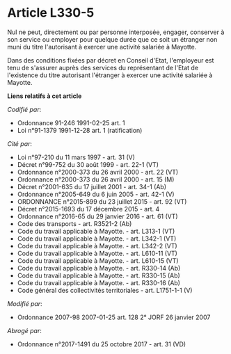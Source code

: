 # Article L330-5

Nul ne peut, directement ou par personne interposée, engager, conserver à son service ou employer pour quelque durée que ce
soit un étranger non muni du titre l'autorisant à exercer une activité salariée à Mayotte.

Dans des conditions fixées par décret en Conseil d'Etat, l'employeur est tenu de s'assurer auprès des services du
représentant de l'Etat de l'existence du titre autorisant l'étranger à exercer une activité salariée à Mayotte.

**Liens relatifs à cet article**

_Codifié par_:

  - Ordonnance 91-246 1991-02-25 art. 1
  - Loi n°91-1379 1991-12-28 art. 1 (ratification)

_Cité par_:

  - Loi n°97-210 du 11 mars 1997 - art. 31 (V)
  - Décret n°99-752 du 30 août 1999 - art. 22-1 (VT)
  - Ordonnance n°2000-373 du 26 avril 2000 - art. 22 (VT)
  - Ordonnance n°2000-373 du 26 avril 2000 - art. 15 (M)
  - Décret n°2001-635 du 17 juillet 2001 - art. 34-1 (Ab)
  - Ordonnance n°2005-649 du 6 juin 2005 - art. 42-1 (V)
  - ORDONNANCE n°2015-899 du 23 juillet 2015 - art. 92 (VT)
  - Décret n°2015-1693 du 17 décembre 2015 - art. 4
  - Ordonnance n°2016-65 du 29 janvier 2016 - art. 61 (VT)
  - Code des transports - art. R3521-2 (Ab)
  - Code du travail applicable à Mayotte. - art. L313-1 (VT)
  - Code du travail applicable à Mayotte. - art. L342-1 (VT)
  - Code du travail applicable à Mayotte. - art. L342-2 (VT)
  - Code du travail applicable à Mayotte. - art. L610-11 (VT)
  - Code du travail applicable à Mayotte. - art. L610-15 (VT)
  - Code du travail applicable à Mayotte. - art. R330-14 (Ab)
  - Code du travail applicable à Mayotte. - art. R330-15 (Ab)
  - Code du travail applicable à Mayotte. - art. R330-16 (Ab)
  - Code général des collectivités territoriales - art. L1751-1-1 (V)

_Modifié par_:

  - Ordonnance 2007-98 2007-01-25 art. 128 2° JORF 26 janvier 2007

_Abrogé par_:

  - Ordonnance n°2017-1491 du 25 octobre 2017 - art. 31 (VD)
